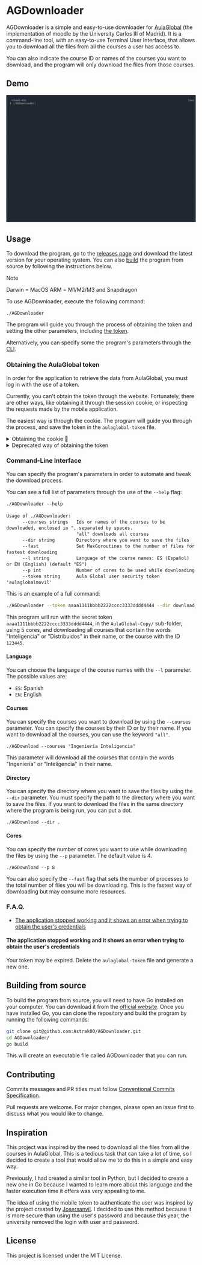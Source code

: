 # AGDownloader

AGDownloader is a simple and easy-to-use downloader for [AulaGlobal](https://aulaglobal.uc3m.es/) (the implementation of moodle by the University Carlos III of Madrid). It is a command-line tool, with an easy-to-use Terminal User Interface, that allows you to download all the files from all the courses a user has access to.

You can also indicate the course ID or names of the courses you want to download, and the program will only download the files from those courses.


## Demo
![Demo](assets/demo.gif)



## Usage
To download the program, go to the [releases page](https://github.com/Astrak00/AGDownloader/releases/latest) and download the latest version for your operating system. You can also [build](#build-from-source) the program from source by following the instructions below. 
> [!NOTE]
> Darwin = MacOS
> ARM = M1/M2/M3 and Snapdragon

To use AGDownloader, execute the following command:
```
./AGDownloader
```

The program will guide you through the process of obtaining the token and setting the other parameters, including [the token](#obtaining-the-aulaglobal-token).

Alternatively, you can specify some the program's parameters through the [CLI](#command-line-interface).


### Obtaining the AulaGlobal token

In order for the application to retrieve the data from AulaGlobal, you must log in with the use of a token.

Currently, you can't obtain the token through the website. Fortunately, there are other ways, like obtaining it through the session cookie, or inspecting the requests made by the mobile application.

The easiest way is through the cookie. The program will guide you through the process, and save the token in the `aulaglobal-token` file.

<details>
  <summary>Obtaining the cookie 🍪</summary>

1. Log into [Aula Global](https://aulaglobal.uc3m.es) through your browser.
2. Open the browser's developer tools (F12)
3. Go to the console tab, and run the following command:
    ```js
    console.log(('; ' + document.cookie).split('; MoodleSessionag=').pop().split(';').shift())
    ```

![Obtaining the cookie](assets/cookie.gif)

</details>


<details>
  <summary>Deprecated way of obtaining the token</summary>
To obtain the token, you must log in to AulaGlobal and go to the preferences panel. There, you will find the token under the "Security keys" section. Copy the token and paste it into the program when prompted.

![Retrieving token](assets/instructions-token.gif)
</details>



### Command-Line Interface
You can specify the program's parameters in order to automate and tweak the download process.

You can see a full list of parameters through the use of the `--help` flag:
```
./AGDownloader --help

Usage of ./AGDownloader:
      --courses strings   Ids or names of the courses to be downloaded, enclosed in ", separated by spaces. 
                          "all" downloads all courses
      --dir string        Directory where you want to save the files
      --fast              Set MaxGoroutines to the number of files for fastest downloading
      --l string          Language of the course names: ES (Español) or EN (English) (default "ES")
      --p int             Number of cores to be used while downloading
      --token string      Aula Global user security token 'aulaglobalmovil'
```

This is an example of a full command:

```bash
./AGDownloader --token aaaa1111bbbb2222cccc3333dddd4444 --dir download_files --p 4 --courses "Inteligencia Distribuidos 123445"
```

This program will run with the secret token `aaaa1111bbbb2222cccc3333dddd4444`, in the `AulaGlobal-Copy/` sub-folder, using 5 cores, and downloading all courses that contain the words "Inteligencia" or "Distribuidos" in their name, or the course with the ID `123445`.


#### Language
You can choose the language of the course names with the `--l` parameter. The possible values are:
- `ES`: Spanish
- `EN`: English


#### Courses
You can specify the courses you want to download by using the `--courses` parameter. You can specify the courses by their ID or by their name. If you want to download all the courses, you can use the keyword `"all"`.

```
./AGDownload --courses "Ingeniería Inteligencia"
```
This parameter will download all the courses that contain the words "Ingeniería" or "Inteligencia" in their name.


#### Directory
You can specify the directory where you want to save the files by using the `--dir` parameter. You must specify the path to the directory where you want to save the files. If you want to download the files in the same directory where the program is being run, you can put a dot.

```
./AGDownload --dir .
```

#### Cores
You can specify the number of cores you want to use while downloading the files by using the `--p` parameter. The default value is 4.

```
./AGDownload --p 8
```
You can also specify the `--fast` flag that sets the number of processes to the total number of files you will be downloading. This is the fastest way of downloading but may consume more resources.


### F.A.Q.
- [The application stopped working and it shows an error when trying to obtain the user's credentials](#the-application-stopped-working-and-it-shows-an-error-when-trying-to-obtain-the-user's-credentials)


#### The application stopped working and it shows an error when trying to obtain the user's credentials
Your token may be expired. Delete the `aulaglobal-token` file and generate a new one.




## Building from source

To build the program from source, you will need to have Go installed on your computer. You can download it from the [official website](https://golang.org/). Once you have installed Go, you can clone the repository and build the program by running the following commands:

```bash
git clone git@github.com:Astrak00/AGDownloader.git
cd AGDownloader/
go build
```
This will create an executable file called AGDownloader that you can run.



## Contributing
Commits messages and PR titles must follow [Conventional Commits Specification](https://www.conventionalcommits.org/).

Pull requests are welcome. For major changes, please open an issue first to discuss what you would like to change.



## Inspiration
This project was inspired by the need to download all the files from all the courses in AulaGlobal. This is a tedious task that can take a lot of time, so I decided to create a tool that would allow me to do this in a simple and easy way.

Previously, I had created a similar tool in Python, but I decided to create a new one in Go because I wanted to learn more about this language and the faster execution time it offers was very appealing to me.

The idea of using the mobile token to authenticate the user was inspired by the project created by [Josersanvil](https://github.com/Josersanvil/AulaGlobal-CoursesFiles). I decided to use this method because it is more secure than using the user's password and because this year, the university removed the login with user and password.



## License
This project is licensed under the MIT License.

